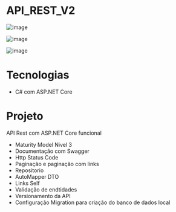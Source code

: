 # API_REST_V2

![image](https://github.com/Leeoonaam/API_REST_V2/assets/97477931/4ce462ee-df65-4897-9d88-ebc2108c9bc2)

![image](https://github.com/Leeoonaam/API_REST_V2/assets/97477931/4954d2e3-1974-4bc9-bb0f-89880918150c)

![image](https://github.com/Leeoonaam/API_REST_V2/assets/97477931/85dfbbb3-571e-4c62-b432-6f7e645cde12)

# Tecnologias

- C# com ASP.NET Core

# Projeto
API Rest com ASP.NET Core funcional

- Maturity Model Nivel 3
- Documentação com Swagger
- Http Status Code
- Paginação e paginação com links
- Repositorio
- AutoMapper DTO
- Links Self
- Validação de endtidades
- Versionamento da API
- Configuração Migration para criação do banco de dados local

